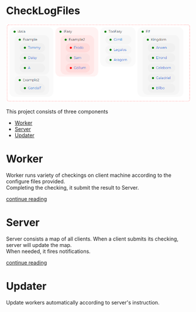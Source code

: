 # CheckLogFiles

![image](https://github.com/tommy-iasia/CheckLogFiles/raw/master/CheckLogServer/previews/21032204-map.png?raw=true)

This project consists of three components
- [Worker](https://github.com/tommy-iasia/CheckLogFiles/blob/master/CheckLogWorker/readme.md)
- [Server](#server)
- [Updater](#updater)

# Worker

Worker runs variety of checkings on client machine according to the configure files provided.  
Completing the checking, it submit the result to Server.

[continue reading](https://github.com/tommy-iasia/CheckLogFiles/blob/master/CheckLogWorker/readme.md)

# Server

Server consists a map of all clients. When a client submits its checking, server will update the map.  
When needed, it fires notifications.

[continue reading](https://github.com/tommy-iasia/CheckLogFiles/blob/master/CheckLogServer/readme.md)

# Updater

Update workers automatically according to server's instruction.
